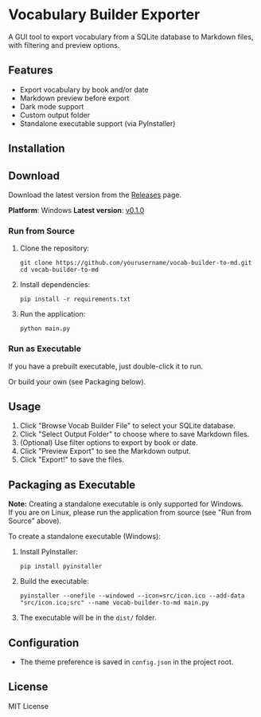 # Vocabulary Builder Exporter

A GUI tool to export vocabulary from a SQLite database to Markdown files, with filtering and preview options.

## Features

- Export vocabulary by book and/or date
- Markdown preview before export
- Dark mode support
- Custom output folder
- Standalone executable support (via PyInstaller)

## Installation

## Download

Download the latest version from the [Releases](https://github.com/source-guilherme/vocab-builder-to-md/releases) page.

**Platform**: Windows
**Latest version**: [v0.1.0](https://github.com/source-guilherme/vocab-builder-to-md/releases/tag/v0.1.0)

### Run from Source

1. Clone the repository:
   ```
   git clone https://github.com/yourusername/vocab-builder-to-md.git
   cd vocab-builder-to-md
   ```
2. Install dependencies:
   ```
   pip install -r requirements.txt
   ```
3. Run the application:
   ```
   python main.py
   ```

### Run as Executable

If you have a prebuilt executable, just double-click it to run.

Or build your own (see Packaging below).

## Usage

1. Click "Browse Vocab Builder File" to select your SQLite database.
2. Click "Select Output Folder" to choose where to save Markdown files.
3. (Optional) Use filter options to export by book or date.
4. Click "Preview Export" to see the Markdown output.
5. Click "Export!" to save the files.

## Packaging as Executable

**Note:** Creating a standalone executable is only supported for Windows.  
If you are on Linux, please run the application from source (see "Run from Source" above).

To create a standalone executable (Windows):

1. Install PyInstaller:
   ```
   pip install pyinstaller
   ```
2. Build the executable:
   ```
   pyinstaller --onefile --windowed --icon=src/icon.ico --add-data "src/icon.ico;src" --name vocab-builder-to-md main.py
   ```
3. The executable will be in the `dist/` folder.

## Configuration

- The theme preference is saved in `config.json` in the project root.

## License

MIT License
